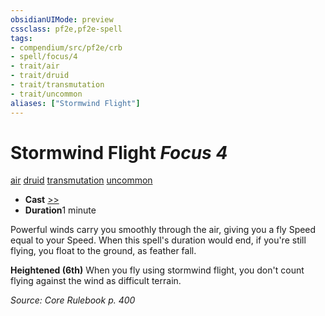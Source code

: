 ```yaml
---
obsidianUIMode: preview
cssclass: pf2e,pf2e-spell
tags:
- compendium/src/pf2e/crb
- spell/focus/4
- trait/air
- trait/druid
- trait/transmutation
- trait/uncommon
aliases: ["Stormwind Flight"]
---
```

# Stormwind Flight *Focus 4*   
[air](/rules/traits/air.md)  [druid](/rules/traits/druid.md)  [transmutation](/rules/traits/transmutation.md)  [uncommon](/rules/traits/uncommon.md)  

- **Cast** [>>](/rules/core-rulebook/chapter-9-playing-the-game.md#Actions "Two-Action") 
- **Duration**1 minute

Powerful winds carry you smoothly through the air, giving you a fly Speed equal to your Speed. When this spell's duration would end, if you're still flying, you float to the ground, as feather fall.

**Heightened (6th)** When you fly using stormwind flight, you don't count flying against the wind as difficult terrain.

*Source: Core Rulebook p. 400*